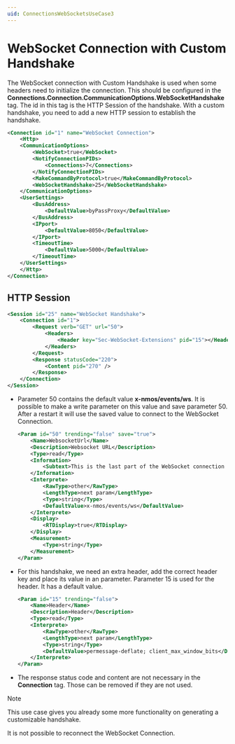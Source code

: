 ```yaml
---
uid: ConnectionsWebSocketsUseCase3
---
```


# WebSocket Connection with Custom Handshake

The WebSocket connection with Custom Handshake is used when some headers need to initialize the connection. This should be configured in the **Connections.Connection.CommunicationOptions.WebSocketHandshake** tag. The id in this tag is the HTTP Session of the handshake. With a custom handshake, you need to add a new HTTP session to establish the handshake.

```xml
<Connection id="1" name="WebSocket Connection">
    <Http>
    <CommunicationOptions>
        <WebSocket>true</WebSocket>
        <NotifyConnectionPIDs>
            <Connections>7</Connections>
        </NotifyConnectionPIDs>
        <MakeCommandByProtocol>true</MakeCommandByProtocol>
        <WebSocketHandshake>25</WebSocketHandshake>
    </CommunicationOptions>
    <UserSettings>
        <BusAddress>
            <DefaultValue>byPassProxy</DefaultValue>
        </BusAddress>
        <IPport>
            <DefaultValue>8050</DefaultValue>
        </IPport>
        <TimeoutTime>
            <DefaultValue>5000</DefaultValue>
        </TimeoutTime>
    </UserSettings>
    </Http>
</Connection>
```

## HTTP Session

```xml
<Session id="25" name="WebSocket Handshake">
    <Connection id="1">
        <Request verb="GET" url="50">
            <Headers>
                <Header key="Sec-WebSocket-Extensions" pid="15"></Header>
            </Headers>
        </Request>
        <Response statusCode="220">
            <Content pid="270" />
        </Response>
    </Connection>
</Session>
```

- Parameter 50 contains the default value **x-nmos/events/ws**. It is possible to make a write parameter on this value and save parameter 50. After a restart it will use the saved value to connect to the WebSocket Connection.

    ```xml
    <Param id="50" trending="false" save="true">
        <Name>WebsocketUrl</Name>
        <Description>Websocket URL</Description>
        <Type>read</Type>
        <Information>
            <Subtext>This is the last part of the WebSocket connection URL.</Subtext>
        </Information>
        <Interprete>
            <RawType>other</RawType>
            <LengthType>next param</LengthType>
            <Type>string</Type>
            <DefaultValue>x-nmos/events/ws</DefaultValue>
        </Interprete>
        <Display>
            <RTDisplay>true</RTDisplay>
        </Display>
        <Measurement>
            <Type>string</Type>
        </Measurement>
    </Param>
    ```

- For this handshake, we need an extra header, add the correct header key and place its value in an parameter. Parameter 15 is used for the header. It has a default value.

    ```xml
    <Param id="15" trending="false">
        <Name>Header</Name>
        <Description>Header</Description>
        <Type>read</Type>
        <Interprete>
            <RawType>other</RawType>
            <LengthType>next param</LengthType>
            <Type>string</Type>
            <DefaultValue>permessage-deflate; client_max_window_bits</DefaultValue>
        </Interprete>
    </Param>
    ```

- The response status code and content are not necessary in the **Connection** tag. Those can be removed if they are not used.

> [!NOTE]
> This use case gives you already some more functionality on generating a customizable handshake.
>
> It is not possible to reconnect the WebSocket Connection.
